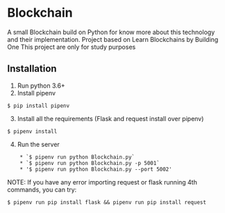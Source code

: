 # Blockchain

A small Blockchain build on Python for know more about this technology and their implementation.
Project based on Learn Blockchains by Building One
This project are only for study purposes

## Installation
1. Run python 3.6+
2. Install pipenv

```
$ pip install pipenv 
```
3. Install all the requirements (Flask and request install over pipenv)
```
$ pipenv install
```
4. Run the server
```
    * `$ pipenv run python Blockchain.py`
    * `$ pipenv run python Blockchain.py -p 5001`
    * '$ pipenv run python Blockchain.py --port 5002'
```

NOTE: If you have any error importing request or flask running 4th commands, you can try:
```
$ pipenv run pip install flask && pipenv run pip install request
```
